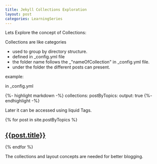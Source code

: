```yaml
---
title: Jekyll Collections Exploration
layout: post
categories: LearningSeries
---
```



Lets Explore the concept of Collections:

Collections are like categories
- used to group by directory structure.
- defined in _config.yml file
- the folder name follows the _"nameOfCollection" in _config.yml file.
- under the folder the different posts can present.

example:

in _config.yml

{%- highlight markdown -%}
collections:
  postByTopics:
    output: true
{%- endhighlight -%}


Later it can be accessed using liquid Tags.

{% for post in site.postByTopics %}
  <div class="post">
     <h2> <a href="{{post.url}}"> {{post.title}} </a> </h2>
   </div>
{% endfor %}


The collections and layout concepts are needed for better blogging.
